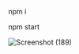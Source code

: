 npm i

npm start


![Screenshot (189)](https://github.com/ThulaSLIIT/ectc_lec_sys_HOME/assets/100335632/5e4a0a32-d053-435b-a05a-3c973f2839f5)








